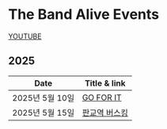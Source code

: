 # The Band Alive Events
[YOUTUBE](https://www.youtube.com/@TheBandAlive-Naver)

## 2025
| Date | Title & link |
|:------:|--------------|
|2025년 5월 10일|[GO FOR IT](#)|
|2025년 5월 15일|[판교역 버스킹]()|